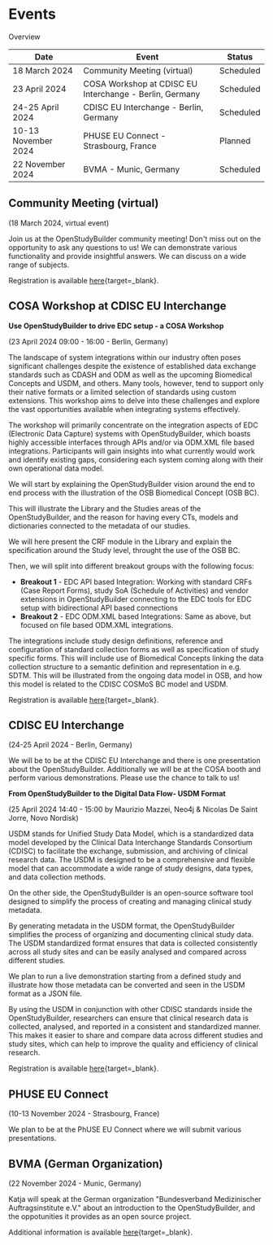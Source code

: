 # Events

Overview

Date | Event | Status 
-- | -- | --
18 March 2024 | Community Meeting (virtual) | Scheduled
23 April 2024 | COSA Workshop at CDISC EU Interchange - Berlin, Germany | Scheduled
24-25 April 2024 | CDISC EU Interchange - Berlin, Germany | Scheduled
10-13 November 2024 | PHUSE EU Connect - Strasbourg, France | Planned
22 November 2024 | BVMA - Munic, Germany | Scheduled

## Community Meeting (virtual)

(18 March 2024, virtual event)

Join us at the OpenStudyBuilder community meeting! Don't miss out on the opportunity to ask any questions to us! We can demonstrate various functionality and provide insightful answers. We can discuss on a wide range of subjects.

Registration is available [here](https://www.linkedin.com/events/openstudybuildercommunitymeetin7167879361142984704/){target=_blank}.

## COSA Workshop at CDISC EU Interchange

**Use OpenStudyBuilder to drive EDC setup - a COSA Workshop**

(23 April 2024 09:00 - 16:00 - Berlin, Germany)

The landscape of system integrations within our industry often poses significant challenges despite the existence of established data exchange standards such as CDASH and ODM as well as the upcoming Biomedical Concepts and USDM, and others. Many tools, however, tend to support only their native formats or a limited selection of standards using custom extensions. This workshop aims to delve into these challenges and explore the vast opportunities available when integrating systems effectively.

The workshop will primarily concentrate on the integration aspects of EDC (Electronic Data Capture) systems with OpenStudyBuilder, which boasts highly accessible interfaces through APIs and/or via ODM.XML file based integrations. Participants will gain insights into what currently would work and identify existing gaps, considering each system coming along with their own operational data model.

We will start by explaining the OpenStudyBuilder vision around the end to end process with the illustration of the OSB Biomedical Concept (OSB BC).

This will illustrate the Library and the Studies areas of the OpenStudyBuilder, and the reason for having every CTs, models and dictionaries connected to the metadata of our studies.

We will here present the CRF module in the Library and explain the specification around the Study level, throught the use of the OSB BC.

Then, we will split into different breakout groups with the following focus:

- **Breakout 1** - EDC API based Integration: Working with standard CRFs (Case Report Forms), study SoA (Schedule of Activities) and vendor extensions in OpenStudyBuilder connecting to the EDC tools for EDC setup with bidirectional API based connections
- **Breakout 2** - EDC ODM.XML based Integrations: Same as above, but focused on file based ODM.XML integrations.

The integrations include study design definitions, reference and configuration of standard collection forms as well as specification of study specific forms. This will include use of Biomedical Concepts linking the data collection structure to a semantic definition and representation in e.g. SDTM. This will be illustrated from the ongoing data model in OSB, and how this model is related to the CDISC COSMoS BC model and USDM.

Registration is available [here](https://www.cdisc.org/events/interchange/2024-cdisc-tmf-europe-interchange){target=_blank}.

## CDISC EU Interchange

(24-25 April 2024 - Berlin, Germany)

We will be to be at the CDISC EU Interchange and there is one presentation about the OpenStudyBuilder. Additionally we will be at the COSA booth and perform various demonstrations. Please use the chance to talk to us!

**From OpenStudyBuilder to the Digital Data Flow- USDM Format**

(25 April 2024 14:40 - 15:00 by Maurizio Mazzei, Neo4j & Nicolas De Saint Jorre, Novo Nordisk)

USDM stands for Unified Study Data Model, which is a standardized data model developed by the Clinical Data Interchange Standards Consortium (CDISC) to facilitate the exchange, submission, and archiving of clinical research data. The USDM is designed to be a comprehensive and flexible model that can accommodate a wide range of study designs, data types, and data collection methods. 

On the other side, the OpenStudyBuilder is an open-source software tool designed to simplify the process of creating and managing clinical study metadata. 

By generating metadata in the USDM format, the OpenStudyBuilder simplifies the process of organizing and documenting clinical study data. The USDM standardized format ensures that data is collected consistently across all study sites and can be easily analysed and compared across different studies. 

We plan to run a live demonstration starting from a defined study and illustrate how those metadata can be converted and seen in the USDM format as a JSON file. 

By using the USDM in conjunction with other CDISC standards inside the OpenStudyBuilder, researchers can ensure that clinical research data is collected, analysed, and reported in a consistent and standardized manner. This makes it easier to share and compare data across different studies and study sites, which can help to improve the quality and efficiency of clinical research. 

Registration is available [here](https://www.cdisc.org/events/interchange/2024-cdisc-tmf-europe-interchange){target=_blank}.

## PHUSE EU Connect

(10-13 November 2024 - Strasbourg, France)

We plan to be at the PhUSE EU Connect where we will submit various presentations.

## BVMA (German Organization)

(22 November 2024 - Munic, Germany)

Katja will speak at the German organization "Bundesverband Medizinischer Auftragsinstitute e.V." about an introduction to the OpenStudyBuilder, and the oppotunities it provides as an open source project.

Additional information is available [here](https://www.bvma.de/){target=_blank}.